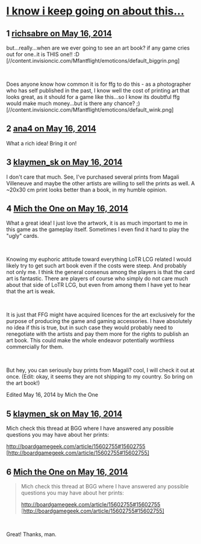 # [I know i keep going on about this...](https://community.fantasyflightgames.com/topic/106402-i-know-i-keep-going-on-about-this/)

## 1 [richsabre on May 16, 2014](https://community.fantasyflightgames.com/topic/106402-i-know-i-keep-going-on-about-this/?do=findComment&comment=1086886)

but...really...when are we ever going to see an art book? if any game cries out for one..it is THIS one!! :D [//content.invisioncic.com/Mfantflight/emoticons/default_biggrin.png]

 

Does anyone know how common it is for ffg to do this - as a photographer who has self published in the past, I know well the cost of printing art that looks great, as it should for a game like this...so I know its doubtful ffg would make much money...but is there any chance? ;) [//content.invisioncic.com/Mfantflight/emoticons/default_wink.png]

## 2 [ana4 on May 16, 2014](https://community.fantasyflightgames.com/topic/106402-i-know-i-keep-going-on-about-this/?do=findComment&comment=1086887)

What a rich idea! Bring it on!

## 3 [klaymen_sk on May 16, 2014](https://community.fantasyflightgames.com/topic/106402-i-know-i-keep-going-on-about-this/?do=findComment&comment=1086938)

I don't care that much. See, I've purchased several prints from Magali Villeneuve and maybe the other artists are willing to sell the prints as well. A ~20x30 cm print looks better than a book, in my humble opinion.

## 4 [Mich the One on May 16, 2014](https://community.fantasyflightgames.com/topic/106402-i-know-i-keep-going-on-about-this/?do=findComment&comment=1086945)

What a great idea! I just love the artwork, it is as much important to me in this game as the gameplay itself. Sometimes I even find it hard to play the "ugly" cards.

 

Knowing my euphoric attitude toward everything LoTR LCG related I would likely try to get such art book even if the costs were steep. And probably not only me. I think the general consenus among the players is that the card art is fantastic. There are players of course who simply do not care much about that side of LoTR LCG, but even from among them I have yet to hear that the art is weak.

 

It is just that FFG might have acquired licences for the art exclusively for the purpose of producing the game and gaming accessories. I have absolutely no idea if this is true, but in such case they would probably need to renegotiate with the artists and pay them more for the rights to publish an art book. This could make the whole endeavor potentially worthless commercially for them. 

 

But hey, you can seriously buy prints from Magali? cool, I will check it out at once. (Edit: okay, it seems they are not shipping to my country. So bring on the art book!)

Edited May 16, 2014 by Mich the One

## 5 [klaymen_sk on May 16, 2014](https://community.fantasyflightgames.com/topic/106402-i-know-i-keep-going-on-about-this/?do=findComment&comment=1086948)

Mich check this thread at BGG where I have answered any possible questions you may have about her prints:

http://boardgamegeek.com/article/15602755#15602755 [http://boardgamegeek.com/article/15602755#15602755]

## 6 [Mich the One on May 16, 2014](https://community.fantasyflightgames.com/topic/106402-i-know-i-keep-going-on-about-this/?do=findComment&comment=1086961)

> Mich check this thread at BGG where I have answered any possible questions you may have about her prints:
> 
> http://boardgamegeek.com/article/15602755#15602755 [http://boardgamegeek.com/article/15602755#15602755]

 

Great! Thanks, man.

